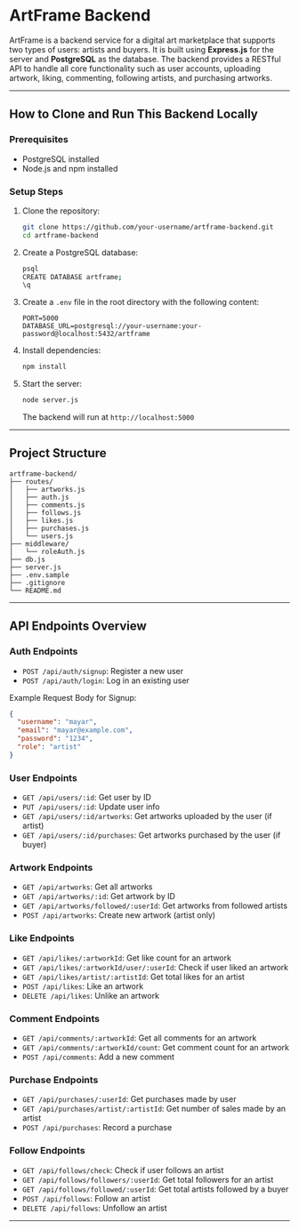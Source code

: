 # ArtFrame Backend

ArtFrame is a backend service for a digital art marketplace that supports two types of users: artists and buyers. It is built using **Express.js** for the server and **PostgreSQL** as the database. The backend provides a RESTful API to handle all core functionality such as user accounts, uploading artwork, liking, commenting, following artists, and purchasing artworks.

---

## How to Clone and Run This Backend Locally

### Prerequisites

* PostgreSQL installed
* Node.js and npm installed

### Setup Steps

1. Clone the repository:

    ```bash
    git clone https://github.com/your-username/artframe-backend.git
    cd artframe-backend
    ```

2. Create a PostgreSQL database:

    ```bash
    psql
    CREATE DATABASE artframe;
    \q
    ```

3. Create a `.env` file in the root directory with the following content:

    ```env
    PORT=5000
    DATABASE_URL=postgresql://your-username:your-password@localhost:5432/artframe
    ```

4. Install dependencies:

    ```bash
    npm install
    ```

5. Start the server:

    ```bash
    node server.js
    ```

    The backend will run at `http://localhost:5000`

---

## Project Structure

```
artframe-backend/
├── routes/
│   ├── artworks.js
│   ├── auth.js
│   ├── comments.js
│   ├── follows.js
│   ├── likes.js
│   ├── purchases.js
│   └── users.js
├── middleware/
│   └── roleAuth.js
├── db.js
├── server.js
├── .env.sample
├── .gitignore
└── README.md
```

---

## API Endpoints Overview

### Auth Endpoints

* `POST /api/auth/signup`: Register a new user
* `POST /api/auth/login`: Log in an existing user

Example Request Body for Signup:

```json
{
  "username": "mayar",
  "email": "mayar@example.com",
  "password": "1234",
  "role": "artist"
}
```

### User Endpoints

* `GET /api/users/:id`: Get user by ID
* `PUT /api/users/:id`: Update user info
* `GET /api/users/:id/artworks`: Get artworks uploaded by the user (if artist)
* `GET /api/users/:id/purchases`: Get artworks purchased by the user (if buyer)

### Artwork Endpoints

* `GET /api/artworks`: Get all artworks
* `GET /api/artworks/:id`: Get artwork by ID
* `GET /api/artworks/followed/:userId`: Get artworks from followed artists
* `POST /api/artworks`: Create new artwork (artist only)

### Like Endpoints

* `GET /api/likes/:artworkId`: Get like count for an artwork
* `GET /api/likes/:artworkId/user/:userId`: Check if user liked an artwork
* `GET /api/likes/artist/:artistId`: Get total likes for an artist
* `POST /api/likes`: Like an artwork
* `DELETE /api/likes`: Unlike an artwork

### Comment Endpoints

* `GET /api/comments/:artworkId`: Get all comments for an artwork
* `GET /api/comments/:artworkId/count`: Get comment count for an artwork
* `POST /api/comments`: Add a new comment

### Purchase Endpoints

* `GET /api/purchases/:userId`: Get purchases made by user
* `GET /api/purchases/artist/:artistId`: Get number of sales made by an artist
* `POST /api/purchases`: Record a purchase

### Follow Endpoints

* `GET /api/follows/check`: Check if user follows an artist
* `GET /api/follows/followers/:userId`: Get total followers for an artist
* `GET /api/follows/followed/:userId`: Get total artists followed by a buyer
* `POST /api/follows`: Follow an artist
* `DELETE /api/follows`: Unfollow an artist

---
